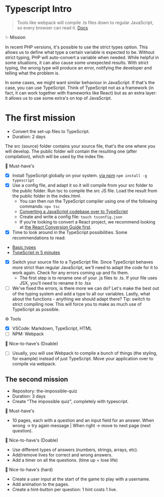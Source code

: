 # Typescript Intro

> Tools like webpack will compile .ts files down to regular JavaScript, so every browser can read it.
> [Docs](https://www.typescriptlang.org/)

✨ Mission

In recent PHP versions, it's possible to use the strict types option. This allows us to define what type a certain variable is expected to be. Without strict typing, PHP will auto-convert a variable when needed. While helpful in some situations, it can also cause some unexpected results. With strict typing, the wrong type will produce an error, notifying the developer and telling what the problem is.

In some cases, we might want similar behaviour in JavaScript. If that's the case, you can use TypeScript. Think of TypeScript not as a framework (in fact, it can work together with frameworks like React) but as an extra layer: it allows us to use some extra's on top of JavaScript.

# The first mission
- Convert the set-up files to TypeScript.
- Duration: 2 days

The src (source) folder contains your source file, that's the one where you will develop. The public folder will contain the resulting one (after compilation), which will be used by the index file.

🌱 Must-have's
- [x] Install TypeScript globally on your system. [via npm](https://www.typescriptlang.org/download) `npm install -g typescript`
- [x] Use a config file, and adapt it so it will compile from your src folder to the public folder. Run tsc to compile the src JS file. Load the result from the public folder in the index.html. 
   - You can then run the TypeScript compiler using one of the following commands: `npx tsc`
   - [Converting a JavaScript codebase over to TypeScript](https://www.typescriptlang.org/docs/handbook/migrating-from-javascript.html)
   - Create and write a config file: `touch tsconfig.json`
   - If you’re looking to convert a React project, we recommend looking at [the React Conversion Guide first](https://github.com/Microsoft/TypeScript-React-Conversion-Guide#typescript-react-conversion-guide).
- [x] Time to look around in the TypeScript possibilities. Some recommendations to read:
* [Basic types](https://github.com/becodeorg/gnt-verou-2/tree/main/3.The-Mountain/14.Typescript)
* [TypeScript in 5 minutes](https://www.typescriptlang.org/docs/handbook/typescript-tooling-in-5-minutes.html)
- [x] Switch your source file to a TypeScript file. Since TypeScript behaves more strict than regular JavaScript, we'll need to adapt the code for it to work again. Check for any errors coming up and fix them.
   - The first step is to rename one of your .js files to .ts. If your file uses JSX, you’ll need to rename it to .tsx
- [ ] We've fixed the errors, is there more we can do? Let's make the best out of the typing system and add a type to all our variables. Lastly, what about the functions - anything we should adapt there? Tip: switch to strict compiling now. This will force you to make as much use of TypeScript as possible.

⚙️ Tools
- [x] VSCode: Markdown, TypeScript, HTML
- [ ] NPM: Webpack

🌼 Nice-to-have's (Doable)
- [ ] Usually, you will use Webpack to compile a bunch of things (the styling, for example) instead of just TypeScript. Move your application over to compile via webpack.

## The second mission
- Repository: the-impossible-quiz
- Duration: 3 days
- Create "The impossible quiz", completely with typescript.

🌱 Must-have's
- 10 pages, each with a question and an input field for an answer.
When wrong -> try again message | When right -> move to next page (next question).


🌼 Nice-to-have's (Doable)
- Use different types of answers (numbers, strings, arrays, etc).
- Add/remove lives for correct and wrong answers.
- Add a timer on all the questions. (time up = lose life)


🌳 Nice-to-have's (hard)
- Create a user input at the start of the game to play with a username.
- Add animation to the pages.
- Create a hint-button per question: 1 hint costs 1 live.